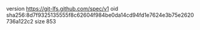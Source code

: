 version https://git-lfs.github.com/spec/v1
oid sha256:8d7f9325135555f8c62604f984be0da14cd94fd1e7624e3b75e2620736a122c2
size 853
